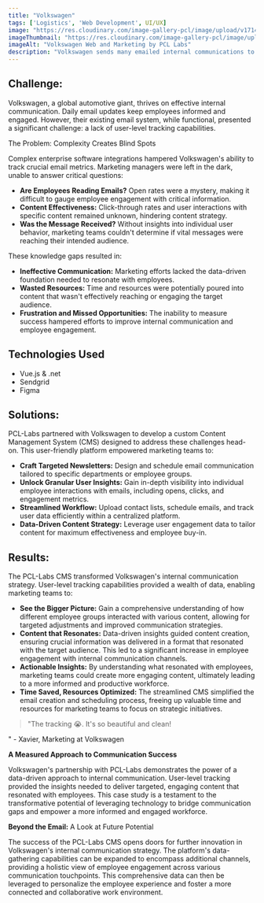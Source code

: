 ```yaml
---
title: "Volkswagen"
tags: ['Logistics', 'Web Development', UI/UX]
image: "https://res.cloudinary.com/image-gallery-pcl/image/upload/v1714789949/Blawby/Volkswagen_Featured_tj5mnw.webp"
imageThumbnail: "https://res.cloudinary.com/image-gallery-pcl/image/upload/v1714791183/Blawby/Volkswagen_x0bmui.webp"
imageAlt: "Volkswagen Web and Marketing by PCL Labs"
description: "Volkswagen sends many emailed internal communications to its various employees. However, due to the complexities of enterprise software integrations, they had limited tracking for their open, clicks, and engagement rates by user. Our CMS allowed marketing members to email the same newsletters and communications with 1:1 user level tracking, giving the marketing team the insight they needed to ensure their success."
---
```


## Challenge:

Volkswagen, a global automotive giant, thrives on effective internal communication. Daily email updates keep employees informed and engaged. However, their existing email system, while functional, presented a significant challenge: a lack of user-level tracking capabilities.

The Problem: Complexity Creates Blind Spots

Complex enterprise software integrations hampered Volkswagen's ability to track crucial email metrics. Marketing managers were left in the dark, unable to answer critical questions:

-   **Are Employees Reading Emails?** Open rates were a mystery, making it difficult to gauge employee engagement with critical information.
-   **Content Effectiveness:** Click-through rates and user interactions with specific content remained unknown, hindering content strategy.
-   **Was the Message Received?** Without insights into individual user behavior, marketing teams couldn't determine if vital messages were reaching their intended audience.

These knowledge gaps resulted in:

-   **Ineffective Communication:** Marketing efforts lacked the data-driven foundation needed to resonate with employees.
-   **Wasted Resources:** Time and resources were potentially poured into content that wasn't effectively reaching or engaging the target audience.
-   **Frustration and Missed Opportunities:** The inability to measure success hampered efforts to improve internal communication and employee engagement.

## Technologies Used

- Vue.js & .net
- Sendgrid
- Figma

## Solutions:

PCL-Labs partnered with Volkswagen to develop a custom Content Management System (CMS) designed to address these challenges head-on. This user-friendly platform empowered marketing teams to:

-   **Craft Targeted Newsletters:** Design and schedule email communication tailored to specific departments or employee groups.
-   **Unlock Granular User Insights:** Gain in-depth visibility into individual employee interactions with emails, including opens, clicks, and engagement metrics.
-   **Streamlined Workflow:** Upload contact lists, schedule emails, and track user data efficiently within a centralized platform.
-   **Data-Driven Content Strategy:** Leverage user engagement data to tailor content for maximum effectiveness and employee buy-in.

## Results:

The PCL-Labs CMS transformed Volkswagen's internal communication strategy. User-level tracking capabilities provided a wealth of data, enabling marketing teams to:

-   **See the Bigger Picture:** Gain a comprehensive understanding of how different employee groups interacted with various content, allowing for targeted adjustments and improved communication strategies.
-   **Content that Resonates:** Data-driven insights guided content creation, ensuring crucial information was delivered in a format that resonated with the target audience. This led to a significant increase in employee engagement with internal communication channels.
-   **Actionable Insights:** By understanding what resonated with employees, marketing teams could create more engaging content, ultimately leading to a more informed and productive workforce.
-   **Time Saved, Resources Optimized:** The streamlined CMS simplified the email creation and scheduling process, freeing up valuable time and resources for marketing teams to focus on strategic initiatives.

> "The tracking 😭. It's so beautiful and clean!

" - Xavier, Marketing at Volkswagen

**A Measured Approach to Communication Success**

Volkswagen's partnership with PCL-Labs demonstrates the power of a data-driven approach to internal communication. User-level tracking provided the insights needed to deliver targeted, engaging content that resonated with employees. This case study is a testament to the transformative potential of leveraging technology to bridge communication gaps and empower a more informed and engaged workforce.

**Beyond the Email:** A Look at Future Potential

The success of the PCL-Labs CMS opens doors for further innovation in Volkswagen's internal communication strategy. The platform's data-gathering capabilities can be expanded to encompass additional channels, providing a holistic view of employee engagement across various communication touchpoints. This comprehensive data can then be leveraged to personalize the employee experience and foster a more connected and collaborative work environment.